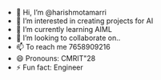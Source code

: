 - 👋 Hi, I’m @harishmotamarri
- 👀 I’m interested in creating projects for AI
- 🌱 I’m currently learning AIML
- 💞️ I’m looking to collaborate on..
- 📫 To reach me 7658909216
- 😄 Pronouns: CMRIT"28
- ⚡ Fun fact: Engineer

<!---
harishmotamarri/harishmotamarri is a ✨ special ✨ repository because its `README.md` (this file) appears on your GitHub profile.
You can click the Preview link to take a look at your changes.
--->
